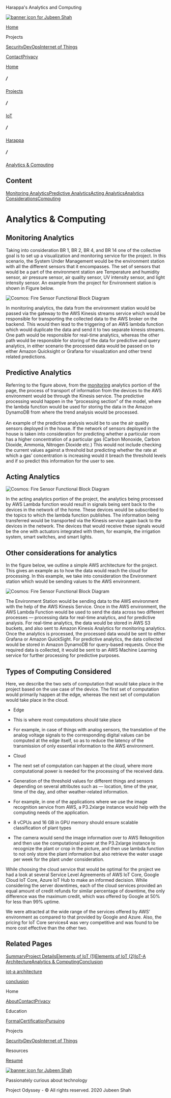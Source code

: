  Harappa's Analytics and Computing              

[![banner icon for Jubeen Shah](https://project-odyssey.s3.us-east-2.amazonaws.com/d130db536435d20d7579fafb511ca245.svg)](../../../index.markdown)

[Home](../../../index.markdown)

Projects

[Security](../../../projects/security.markdown)[DevOps](../../../projects/devops.markdown)[Internet of Things](../../../projects/iot.markdown)

[Contact](mailto:jnshah2@ncsu.edu)[Privacy](../../../privacy.markdown)

[Home](../../../index.markdown)

##### /

[Projects](../../../projects.markdown)

##### /

[IoT](../../../projects/iot.markdown)

##### /

[Harappa](../../../projects/iot/harappa.markdown)

##### /

[Analytics & Computing](../../../projects/iot/harappa/analytics.markdown)

Content
-------

[Monitoring Analytics](#monitoring-analytics)[Predictive Analytics](#predictive-analytics)[Acting Analytics](#acting-analytics)[Analytics Considerations](#analytics-considerations)[Computing](#computing)

Analytics & Computing
=====================

Monitoring Analytics
--------------------

Taking into consideration BR 1, BR 2, BR 4, and BR 14 one of the collective goal is to set up a visualization and monitoring service for the project. In this scenario, the System Under Management would be the environment station with all the different sensors that it encompasses. The set of sensors that would be a part of the environment station are Temperature and humidity sensor, air pressure sensor, air quality sensor, UV intensity sensor, and light intensity sensor. An example from the project for Environment station is shown in Figure below.

![Cosmos: Fire Sensor Functional Block Diagram](https://project-odyssey.s3.us-east-2.amazonaws.com/c97d591cfc01ef652da0f2fa795974c2.png)

In monitoring analytics, the data from the environment station would be passed via the gateway to the AWS Kinesis streams service which would be responsible for transporting the collected data to the AWS broker on the backend. This would then lead to the triggering of an AWS lambda function which would duplicate the data and send it to two separate kinesis streams. One path would be responsible for real-time analytics, whereas the other path would be responsible for storing of the data for predictive and query analytics, in either scenario the processed data would be passed on to either Amazon Quicksight or Grafana for visualization and other trend related predictions. 

Predictive Analytics
--------------------

Referring to the figure above, from the [monitoring](#monitoring-analytics) analytics portion of the page, the process of transport of information from the devices to the AWS environment would be through the Kinesis service. The predictive processing would happen in the “processing section” of the model, where the lambda function would be used for storing the data in the Amazon DynamoDB from where the trend analysis would be processed.   
‍  
An example of the predictive analysis would be to use the air quality sensors deployed in the house. If the network of sensors deployed in the house is taken into consideration for predicting whether a particular room has a higher concentration of a particular gas (Carbon Monoxide, Carbon Dioxide, Ammonia, Nitrogen Dioxide etc.) This would not include checking the current values against a threshold but predicting whether the rate at which a gas’ concentration is increasing would it breach the threshold levels and if so predict this information for the user to see.

Acting Analytics
----------------

![Cosmos: Fire Sensor Functional Block Diagram](https://project-odyssey.s3.us-east-2.amazonaws.com/ade05b39743f305960a1fdac8cbd4f57.png)

In the acting analytics portion of the project, the analytics being processed by AWS Lambda function would result in signals being sent back to the devices in the network of the home. These devices would be subscribed to the topics to which the lambda function publishes. The information being transferred would be transported via the Kinesis service again back to the devices in the network. The devices that would receive these signals would be the one with actuators integrated with them, for example, the irrigation system, smart switches, and smart lights.

Other considerations for analytics
----------------------------------

In the figure below, we outline a simple AWS architecture for the project. This gives an example as to how the data would reach the cloud for processing. In this example, we take into consideration the Environment station which would be sending values to the AWS environment.

![Cosmos: Fire Sensor Functional Block Diagram](https://project-odyssey.s3.us-east-2.amazonaws.com/d3ed63e8c0ee263f10294aee2fa68814.png)

The Environment Station would be sending data to the AWS environment with the help of the AWS Kinesis Service. Once in the AWS environment, the AWS Lambda Function would be used to send the data across two different processes — processing data for real-time analytics, and for predictive analysis. For real-time analytics, the data would be stored in AWS S3 buckets, and also sent to Amazon Kinesis Analytics for monitoring analytics. Once the analytics is processed, the processed data would be sent to either Grafana or Amazon QuickSight. For predictive analytics, the data collected would be stored in Amazon DynamoDB for query-based requests. Once the required data is collected, it would be sent to an AWS Machine Learning service for further processing for predictive purposes.

Types of Computing Considered
-----------------------------

Here, we describe the two sets of computation that would take place in the project based on the use case of the device. The first set of computation would primarily happen at the edge, whereas the next set of computation would take place in the cloud.

*   Edge
*   This is where most computations should take place  
    
*   For example, in case of things with analog sensors, the translation of the analog voltage signals to the corresponding digital values can be computed at the edge itself, so as to reduce the latency of the transmission of only essential information to the AWS environment.  
    
*   Cloud
*   The next set of computation can happen at the cloud, where more computational power is needed for the processing of the received data.   
    
*   Generation of the threshold values for different things and sensors depending on several attributes such as — location, time of the year, time of the day, and other weather-related information.  
    
*   For example, in one of the applications where we use the image recognition service from AWS, a P3.2xlarge instance would help with the computing needs of the application.  
    
*   8 vCPUs and 16 GB in GPU memory should ensure scalable classification of plant types  
    
*   The camera would send the image information over to AWS Rekognition and then use the computational power at the P3.2xlarge instance to recognize the plant or crop in the picture, and then use lambda function to not only store the plant information but also retrieve the water usage per week for the plant under consideration.  
    

While choosing the cloud service that would be optimal for the project we had a look at several Service Level Agreements of AWS IoT Core, Google Cloud IoT Core, Azure IoT Hub to make an informed decision. While considering the server downtimes, each of the cloud services provided an equal amount of credit refunds for similar percentage of downtime, the only difference was the maximum credit, which was offered by Google at 50% for less than 99% uptime.   
  
We were attracted at the wide range of the services offered by AWS’ environment as compared to that provided by Google and Azure. Also, the pricing for IoT Core services4 was very competitive and was found to be more cost effective than the other two.

Related Pages
-------------

[Summary](../../../projects/iot/harappa.markdown)[Project Details](../../../projects/iot/harappa/project-details.markdown)[Elements of IoT (1)](../../../projects/iot/harappa/elements-of-iot.markdown)[Elements of IoT (2)](../../../projects/iot/harappa/elements-of-iot.markdown)[IoT-A Architecture](../../../projects/iot/harappa/iot-a.markdown)[Analytics & Computing](../../../projects/iot/harappa/analytics.markdown)[Conclusion](../../../projects/iot/harappa/conclusion.markdown)

[iot-a architecture](../../../projects/iot/harappa/iot-a.markdown)

[conclusion](../../../projects/iot/harappa/conclusion.markdown)

Home

[About](../../../index.markdown)[Contact](mailto:jnshah2@ncsu.edu)[Privacy](../../../privacy.markdown)

Education

[Formal](../../../education/formal.markdown)[Certification](../../../education/certifications.markdown)[Pursuing](../../../education/pursuing.markdown)

Projects

[Security](../../../projects/security.markdown)[DevOps](../../../projects/devops.markdown)[Internet of Things](../../../projects/iot.markdown)

Resources

[Resumé](https://project-odyssey.s3.us-east-2.amazonaws.com/Odyssey-Resources/Resume/JubeenShah-Resume.pdf)

[![banner icon for Jubeen Shah](https://project-odyssey.s3.us-east-2.amazonaws.com/d130db536435d20d7579fafb511ca245.svg)](../../../index.markdown)

Passionately curious about technology

Project Odyssey - © All rights reserved. 2020 Jubeen Shah